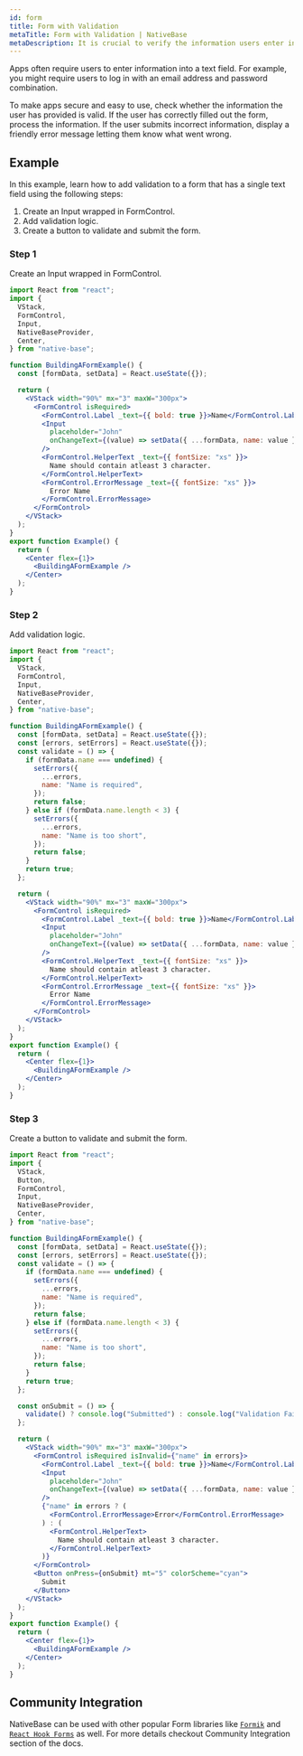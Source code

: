 ```yaml
---
id: form
title: Form with Validation
metaTitle: Form with Validation | NativeBase
metaDescription: It is crucial to verify the information users enter into a text field. Learn how to add validation to a form in NativeBase with an example here.
---
```


Apps often require users to enter information into a text field. For example, you might require users to log in with an email address and password combination.

To make apps secure and easy to use, check whether the information the user has provided is valid. If the user has correctly filled out the form, process the information. If the user submits incorrect information, display a friendly error message letting them know what went wrong.

## Example

In this example, learn how to add validation to a form that has a single text field using the following steps:

1. Create an Input wrapped in FormControl.
2. Add validation logic.
3. Create a button to validate and submit the form.

### Step 1

Create an Input wrapped in FormControl.

```jsx isLive=true
import React from "react";
import {
  VStack,
  FormControl,
  Input,
  NativeBaseProvider,
  Center,
} from "native-base";

function BuildingAFormExample() {
  const [formData, setData] = React.useState({});

  return (
    <VStack width="90%" mx="3" maxW="300px">
      <FormControl isRequired>
        <FormControl.Label _text={{ bold: true }}>Name</FormControl.Label>
        <Input
          placeholder="John"
          onChangeText={(value) => setData({ ...formData, name: value })}
        />
        <FormControl.HelperText _text={{ fontSize: "xs" }}>
          Name should contain atleast 3 character.
        </FormControl.HelperText>
        <FormControl.ErrorMessage _text={{ fontSize: "xs" }}>
          Error Name
        </FormControl.ErrorMessage>
      </FormControl>
    </VStack>
  );
}
export function Example() {
  return (
    <Center flex={1}>
      <BuildingAFormExample />
    </Center>
  );
}
```

### Step 2

Add validation logic.

```jsx isLive=true
import React from "react";
import {
  VStack,
  FormControl,
  Input,
  NativeBaseProvider,
  Center,
} from "native-base";

function BuildingAFormExample() {
  const [formData, setData] = React.useState({});
  const [errors, setErrors] = React.useState({});
  const validate = () => {
    if (formData.name === undefined) {
      setErrors({
        ...errors,
        name: "Name is required",
      });
      return false;
    } else if (formData.name.length < 3) {
      setErrors({
        ...errors,
        name: "Name is too short",
      });
      return false;
    }
    return true;
  };

  return (
    <VStack width="90%" mx="3" maxW="300px">
      <FormControl isRequired>
        <FormControl.Label _text={{ bold: true }}>Name</FormControl.Label>
        <Input
          placeholder="John"
          onChangeText={(value) => setData({ ...formData, name: value })}
        />
        <FormControl.HelperText _text={{ fontSize: "xs" }}>
          Name should contain atleast 3 character.
        </FormControl.HelperText>
        <FormControl.ErrorMessage _text={{ fontSize: "xs" }}>
          Error Name
        </FormControl.ErrorMessage>
      </FormControl>
    </VStack>
  );
}
export function Example() {
  return (
    <Center flex={1}>
      <BuildingAFormExample />
    </Center>
  );
}
```

### Step 3

Create a button to validate and submit the form.

```jsx isLive=true
import React from "react";
import {
  VStack,
  Button,
  FormControl,
  Input,
  NativeBaseProvider,
  Center,
} from "native-base";

function BuildingAFormExample() {
  const [formData, setData] = React.useState({});
  const [errors, setErrors] = React.useState({});
  const validate = () => {
    if (formData.name === undefined) {
      setErrors({
        ...errors,
        name: "Name is required",
      });
      return false;
    } else if (formData.name.length < 3) {
      setErrors({
        ...errors,
        name: "Name is too short",
      });
      return false;
    }
    return true;
  };

  const onSubmit = () => {
    validate() ? console.log("Submitted") : console.log("Validation Failed");
  };

  return (
    <VStack width="90%" mx="3" maxW="300px">
      <FormControl isRequired isInvalid={"name" in errors}>
        <FormControl.Label _text={{ bold: true }}>Name</FormControl.Label>
        <Input
          placeholder="John"
          onChangeText={(value) => setData({ ...formData, name: value })}
        />
        {"name" in errors ? (
          <FormControl.ErrorMessage>Error</FormControl.ErrorMessage>
        ) : (
          <FormControl.HelperText>
            Name should contain atleast 3 character.
          </FormControl.HelperText>
        )}
      </FormControl>
      <Button onPress={onSubmit} mt="5" colorScheme="cyan">
        Submit
      </Button>
    </VStack>
  );
}
export function Example() {
  return (
    <Center flex={1}>
      <BuildingAFormExample />
    </Center>
  );
}
```

## Community Integration

NativeBase can be used with other popular Form libraries like [`Formik`](/formik) and [`React Hook Forms`](react-hooks-forms) as well. For more details checkout Community Integration section of the docs.
